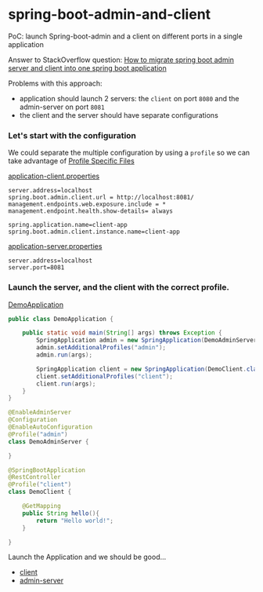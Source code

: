 # spring-boot-admin-and-client
PoC: launch Spring-boot-admin and a client on different ports in a single application

Answer to StackOverflow question: [How to migrate spring boot admin server and client into one spring boot application](https://stackoverflow.com/questions/65211628/how-to-migrate-spring-boot-admin-server-and-client-into-one-spring-boot-applicat/65328951#65328951)

Problems with this approach:
- application should launch 2 servers: the `client` on port `8080` and the admin-server on port `8081`
- the client and the server should have separate configurations

### Let's start with the configuration
We could separate the multiple configuration by using a `profile` so we can take advantage of [Profile Specific Files](https://docs.spring.io/spring-boot/docs/current/reference/html/spring-boot-features.html#boot-features-external-config-files-profile-specific)

[application-client.properties]()
```properties
server.address=localhost
spring.boot.admin.client.url = http://localhost:8081/
management.endpoints.web.exposure.include = *
management.endpoint.health.show-details= always

spring.application.name=client-app
spring.boot.admin.client.instance.name=client-app
```

[application-server.properties]()
```properties
server.address=localhost
server.port=8081
```

### Launch the server, and the client with the correct profile.

[DemoApplication]()
```java
public class DemoApplication {

	public static void main(String[] args) throws Exception {
		SpringApplication admin = new SpringApplication(DemoAdminServer.class);
		admin.setAdditionalProfiles("admin");
		admin.run(args);

		SpringApplication client = new SpringApplication(DemoClient.class);
		client.setAdditionalProfiles("client");
		client.run(args);
	}
}

@EnableAdminServer
@Configuration
@EnableAutoConfiguration
@Profile("admin")
class DemoAdminServer {

}

@SpringBootApplication
@RestController
@Profile("client")
class DemoClient {

	@GetMapping
	public String hello(){
		return "Hello world!";
	}

}
```

Launch the Application and we should be good... 
- [client](http://localhost:8080)
- [admin-server](http://localhost:8081/wallboard)
